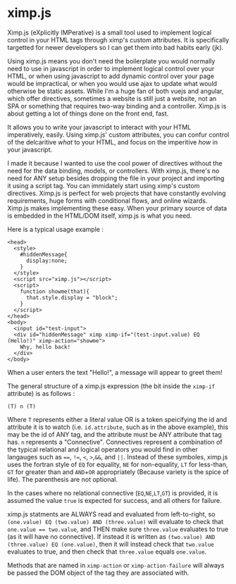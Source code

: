 # ximp.js
Ximp.js (eXplicitly IMPerative) is a small tool used to implement logical control in your HTML tags through ximp's custom attributes. It is specifically targetted for newer developers so I can get them into bad habits early (jk).

Using ximp.js means you don't need the boilerplate you would normally need to use in javascript in order to implement logical control over your HTML, or when using javascript to add dynamic control over your page would be impractical, or when you would use ajax to update what would otherwise be static assets. While I'm a huge fan of both vuejs and angular, which offer directives, sometimes a website is still just a website, not an SPA or something that requires two-way binding and a controller. Ximp.js is about getting a lot of things done on the front end, fast.

It allows you to write your javascript to interact with your HTML imperatively, easily. Using ximp.js' custom attributes, you can confur control of the delcaritive <i>what</i> to your HTML, and focus on the imperitive <i>how</i> in your javascript.

I made it because I wanted to use the cool power of directives without the need for the data binding, models, or controllers. With ximp.js, there's no need for ANY setup besides dropping the file in your project and importing it using a script tag. You can immidately start using ximp's custom directives. Ximp.js is perfect for web projects that have constantly evolving requirements, huge forms with conditional flows, and online wizards. Ximp.js makes implementing these easy. When your primary source of data is embedded in the HTML/DOM itself, ximp.js is what you need.

Here is a typical usage example :

```
<head>
  <style>
    #hiddenMessage{
      display:none;
    }
  </style>
  <script src="ximp.js"></script>
  <script>
    function showme(that){
      that.style.display = "block";
    }
  </script>
</head>
<body>
  <input id="test-input">
  <div id="hiddenMessage" ximp ximp-if="(test-input.value) EQ (Hello!)" ximp-action="showme">
    Why, hello back!
  </div>
</body>
```

When a user enters the text "Hello!", a message will appear to greet them!

The general structure of a ximp.js expression (the bit inside the `ximp-if` attribute) is as follows : 

`(T) n (T)`

Where `T` represents either a literal value OR is a token speicifying the id and attribute it is to watch (i.e. `id.attribute`, such as in the above example), this may be the id of ANY tag, and the attribute must be ANY attribute that tag has. `n` represents a "Connective". Connectives represent a combination of the typical relational and logical operators you would find in other langauges such as `==`, `!=`, `<`, `>`,`&&`, and `||`. Instead of these symboles, ximp.js uses the fortran style of `EQ` for equality, `NE` for non-equality, `LT` for less-than, `GT` for greater than and `AND`+`OR` appropriately (Because variety is the spice of life). The parenthesis are not optional.

In the cases where no relational connective (`EQ`,`NE`,`LT`,`GT`) is provided, it is assumed the value `true` is expected for success, and all others for failure.

ximp.js statments are ALWAYS read and evaluated from left-to-right, so `(one.value) EQ (two.value) AND (three.value)` will evaluate to check that `one.value == two.value`, and THEN make sure `three.value` evaluates to true (as it will have no connective). If instead it is written as `(two.value) AND (three.value) EQ (one.value)`, then it will instead check that `two.value` evaluates to true, and then check that `three.value` equals `one.value`.

Methods that are named in `ximp-action` or `ximp-action-failure` will always be passed the DOM object of the tag they are associated with.
